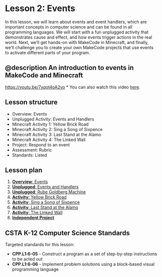 # Lesson 2: Events

In this lesson, we will learn about events and event handlers, which are important concepts in computer science and can be found in all programming languages. We will start with a fun unplugged activity that demonstrates cause and effect, and how events trigger actions in the real world. Next, we’ll get hands-on with MakeCode in Minecraft, and finally, we’ll challenge you to create your own MakeCode projects that use events to activate different parts of your program.

## @description An introduction to events in MakeCode and Minecraft

https://youtu.be/7xqot4oA2vo \* You can also watch this video [here](https://aka.ms/40544a-s-events_overview).

## Lesson structure

* Overview: Events
* Unplugged Activity: Events and Handlers
* Minecraft Activity 1: Yellow Brick Road
* Minecraft Activity 2: Sing a Song of Sixpence
* Minecraft Activity 3: Last Stand at the Alamo
* Minecraft Activity 4: The Linked Wall
* Project: Respond to an event
* Assessment: Rubric
* Standards: Listed

## Lesson plan

1. [**Overview**: Events](/courses/csintro/events/overview)
2. [**Unplugged**: Events and Handlers](/courses/csintro/events/unplugged-1)
3. [**Unplugged**: Rube Goldberg Machine](/courses/csintro/events/unplugged-2)
4. [**Activity**: Yellow Brick Road](/courses/csintro/events/activity-1)
5. [**Activity**: Sing a Song of Sixpence](/courses/csintro/events/activity-2)
6. [**Activity**: Last Stand at the Alamo](/courses/csintro/events/activity-3)
7. [**Activity**: The Linked Wall](/courses/csintro/events/activity-4)
8. [**Independent Project**](/courses/csintro/events/project)

## CSTA K-12 Computer Science Standards

Targeted standards for this lesson:

* **CPP.L1:6-05** - Construct a program as a set of step-by-step instructions to be acted out
* **CPP.L1:6-06** - Implement problem solutions using a block-based visual programming language